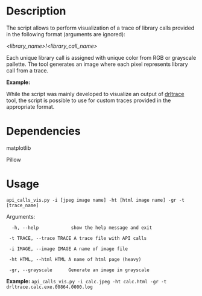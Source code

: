 # Description

The script allows to perform visualization of a trace of library calls provided in the following format 
(arguments are ignored):

*<library_name>!<library_call_name>*

Each unique library call is assigned with unique color from RGB or grayscale pallette. The tool generates an 
image where each pixel represents library call from a trace.

**Example:**

While the script was mainly developed to visualize an output of [drltrace](https://github.com/DynamoRIO/drmemory/tree/master/drltrace) tool, the script is possible to use for custom traces provided in the appropriate format.

# Dependencies

matplotlib

Pillow

# Usage
```api_calls_vis.py -i [jpeg image name] -ht [html image name] -gr -t [trace_name]```

Arguments:

```  -h, --help            show the help message and exit```

```  -t TRACE, --trace TRACE A trace file with API calls ```

```  -i IMAGE, --image IMAGE A name of image file ```

```  -ht HTML, --html HTML A name of html page (heavy) ```

```  -gr, --grayscale      Generate an image in grayscale ```

**Example:** ```api_calls_vis.py -i calc.jpeg -ht calc.html -gr -t drltrace.calc.exe.00864.0000.log```
